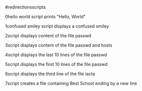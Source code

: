 #redirectionsscripts

0hello world
script prints "Hello, World"

1confused smiley
script displays a confused smiley

2script displays content of the file passwd

3script displays content of the file passwd and hosts

4script displays the last 10 lines of the file passwd

5script displays the first 10 lines of the file passwd

6script displays the third line of the file iacta

7script creates a file containing Best School ending by a new line




